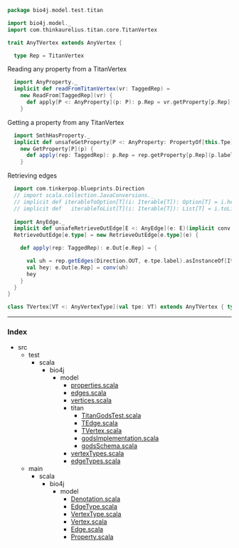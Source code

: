 
```scala
package bio4j.model.test.titan

import bio4j.model._
import com.thinkaurelius.titan.core.TitanVertex

trait AnyTVertex extends AnyVertex {

  type Rep = TitanVertex
```

Reading any property from a TitanVertex

```scala
  import AnyProperty._
  implicit def readFromTitanVertex(vr: TaggedRep) = 
    new ReadFrom[TaggedRep](vr) {
      def apply[P <: AnyProperty](p: P): p.Rep = vr.getProperty[p.Rep](p.label)
    }
```

Getting a property from any TitanVertex

```scala
  import SmthHasProperty._
  implicit def unsafeGetProperty[P <: AnyProperty: PropertyOf[this.Tpe]#is](p: P) = 
    new GetProperty[P](p) {
      def apply(rep: TaggedRep): p.Rep = rep.getProperty[p.Rep](p.label)
    }
```

Retrieving edges

```scala
  import com.tinkerpop.blueprints.Direction
  // import scala.collection.JavaConversions._
  // implicit def iterableToOption[T](i: Iterable[T]): Option[T] = i.headOption
  // implicit def   iterableToList[T](i: Iterable[T]): List[T] = i.toList
  
  import AnyEdge._
  implicit def unsafeRetrieveOutEdge[E <: AnyEdge](e: E)(implicit conv: Iterable[e.TaggedRep] => e.Out[e.Rep]):
  RetrieveOutEdge[e.type] = new RetrieveOutEdge[e.type](e) {

    def apply(rep: TaggedRep): e.Out[e.Rep] = {

      val uh = rep.getEdges(Direction.OUT, e.tpe.label).asInstanceOf[Iterable[e.TaggedRep]]
      val hey: e.Out[e.Rep] = conv(uh)
      hey
    }
  }
}

class TVertex[VT <: AnyVertexType](val tpe: VT) extends AnyTVertex { type Tpe = VT }


```


------

### Index

+ src
  + test
    + scala
      + bio4j
        + model
          + [properties.scala][test/scala/bio4j/model/properties.scala]
          + [edges.scala][test/scala/bio4j/model/edges.scala]
          + [vertices.scala][test/scala/bio4j/model/vertices.scala]
          + titan
            + [TitanGodsTest.scala][test/scala/bio4j/model/titan/TitanGodsTest.scala]
            + [TEdge.scala][test/scala/bio4j/model/titan/TEdge.scala]
            + [TVertex.scala][test/scala/bio4j/model/titan/TVertex.scala]
            + [godsImplementation.scala][test/scala/bio4j/model/titan/godsImplementation.scala]
            + [godsSchema.scala][test/scala/bio4j/model/titan/godsSchema.scala]
          + [vertexTypes.scala][test/scala/bio4j/model/vertexTypes.scala]
          + [edgeTypes.scala][test/scala/bio4j/model/edgeTypes.scala]
  + main
    + scala
      + bio4j
        + model
          + [Denotation.scala][main/scala/bio4j/model/Denotation.scala]
          + [EdgeType.scala][main/scala/bio4j/model/EdgeType.scala]
          + [VertexType.scala][main/scala/bio4j/model/VertexType.scala]
          + [Vertex.scala][main/scala/bio4j/model/Vertex.scala]
          + [Edge.scala][main/scala/bio4j/model/Edge.scala]
          + [Property.scala][main/scala/bio4j/model/Property.scala]

[test/scala/bio4j/model/properties.scala]: ../properties.scala.md
[test/scala/bio4j/model/edges.scala]: ../edges.scala.md
[test/scala/bio4j/model/vertices.scala]: ../vertices.scala.md
[test/scala/bio4j/model/titan/TitanGodsTest.scala]: TitanGodsTest.scala.md
[test/scala/bio4j/model/titan/TEdge.scala]: TEdge.scala.md
[test/scala/bio4j/model/titan/TVertex.scala]: TVertex.scala.md
[test/scala/bio4j/model/titan/godsImplementation.scala]: godsImplementation.scala.md
[test/scala/bio4j/model/titan/godsSchema.scala]: godsSchema.scala.md
[test/scala/bio4j/model/vertexTypes.scala]: ../vertexTypes.scala.md
[test/scala/bio4j/model/edgeTypes.scala]: ../edgeTypes.scala.md
[main/scala/bio4j/model/Denotation.scala]: ../../../../../main/scala/bio4j/model/Denotation.scala.md
[main/scala/bio4j/model/EdgeType.scala]: ../../../../../main/scala/bio4j/model/EdgeType.scala.md
[main/scala/bio4j/model/VertexType.scala]: ../../../../../main/scala/bio4j/model/VertexType.scala.md
[main/scala/bio4j/model/Vertex.scala]: ../../../../../main/scala/bio4j/model/Vertex.scala.md
[main/scala/bio4j/model/Edge.scala]: ../../../../../main/scala/bio4j/model/Edge.scala.md
[main/scala/bio4j/model/Property.scala]: ../../../../../main/scala/bio4j/model/Property.scala.md